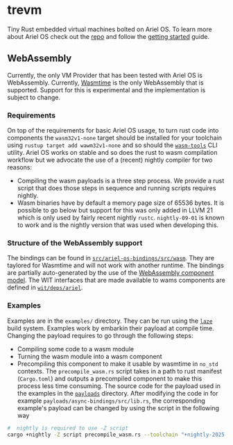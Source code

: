 # trevm
Tiny Rust embedded virtual machines bolted on Ariel OS. To learn more about Ariel OS check out the [repo](https://github.com/ariel-os/ariel-os) and follow the [getting started](https://ariel-os.github.io/ariel-os/dev/docs/book/getting-started.html) guide.

## WebAssembly

Currently, the only VM Provider that has been tested with Ariel OS is WebAssembly. Currently, [Wasmtime](https://github.com/bytecodealliance/wasmtime) is the only WebAssembly that is supported. Support for this is experimental and the implementation is subject to change.

### Requirements

On top of the requirements for basic Ariel OS usage, to turn rust code into components the `wasm32v1-none` target should be installed for your toolchain using `rustup target add wawm32v1-none` and so should the [`wasm-tools`](https://github.com/bytecodealliance/wasm-tools) CLI utility. Ariel OS works on stable and so does the rust to wasm compilation workflow but we advocate the use of a (recent) nightly compiler for two reasons:
- Compiling the wasm payloads is a three step process. We provide a rust script that does those steps in sequence and running scripts requires nightly.
- Wasm binaries have by default a memory page size of 65536 bytes. It is possible to go below but support for this was only added in LLVM 21 which is only used by fairly recent nightly `rustc`. `nightly-09-01` is known to work and is the nightly version that was used when developing this.

### Structure of the WebAssembly support

The bindings can be found in [`src/ariel-os-bindings/src/wasm`](./src/ariel-os-bindings/src/wasm/). They are taylored for Wasmtime and will not work with another runtime. The bindings are partially auto-generated by the use of the [WebAssembly component model](FIXMELink). The WIT interfaces that are made available to wams components are defined in [`wit/deps/ariel`](./wit/deps/ariel/).

### Examples

Examples are in the `examples/` directory. They can be run using the [`laze`](https://github.com/kaspar030/laze) build system. Examples work by embarkin their payload at compile time. Changing the payload requires to go through the following steps:
- Compiling some code to a wasm module
- Turning the wasm module into a wasm component
- Precompiling this component to make it usable by wasmtime in `no_std` contexts.
The `precompile_wasm.rs` script takes in a path to rust manifest (`Cargo.toml`) and outputs a precompiled component to make this process less time consuming.
The source code for the payload used in the examples in the [`payloads`](./payloads/) directory. After modifying the code in for example `payloads/async-bindings/src/lib.rs`, the corresponding example's payload can be changed by using the script in the following way
```sh
#  nightly is required to use -Z script
cargo +nightly -Z script precompile_wasm.rs --toolchain "+nightly-2025-09-01" --path payloads/async-bindings/Cargo.toml --config payloads/.cargo/config.toml -o examples/async-bindings/payload.cwasm
```
